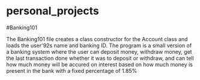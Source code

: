 # personal_projects
#Banking101

The Banking101 file creates a class constructor for the Account class and loads the user\'92s name and banking ID. 
The program is a small version of a banking system where the user can deposit money, withdraw money, get the last transaction done
whether it was to deposit or withdraw, and can tell how much money 
will be accured on interest based on how much money is present in the bank with a fixed percentage of 1.85%
